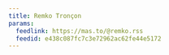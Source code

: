 ```yaml
---
title: Remko Tronçon
params:
  feedlink: https://mas.to/@remko.rss
  feedid: e438c087fc7c3e72962ac62fe44e5172
---
```

